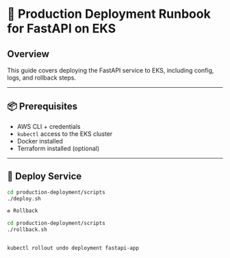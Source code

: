 # 🚀 Production Deployment Runbook for FastAPI on EKS

## Overview
This guide covers deploying the FastAPI service to EKS, including config, logs, and rollback steps.

---

## 📦 Prerequisites

- AWS CLI + credentials
- `kubectl` access to the EKS cluster
- Docker installed
- Terraform installed (optional)

---

## 🚀 Deploy Service

```bash
cd production-deployment/scripts
./deploy.sh

♻️ Rollback

cd production-deployment/scripts
./rollback.sh


kubectl rollout undo deployment fastapi-app


